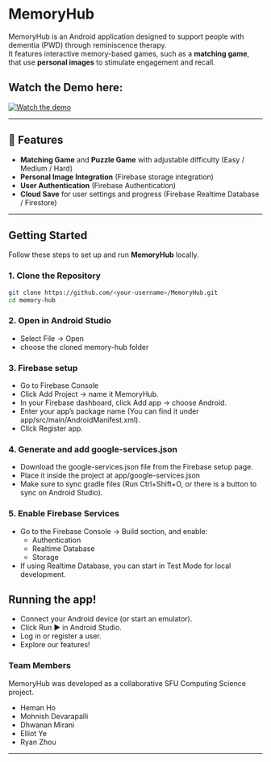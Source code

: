 # MemoryHub

MemoryHub is an Android application designed to support people with dementia (PWD) through reminiscence therapy.  
It features interactive memory-based games, such as a **matching game**, that use **personal images** to stimulate engagement and recall.

## Watch the Demo here:
[![Watch the demo](https://img.youtube.com/vi/gTWHod5TDxE/0.jpg)](https://youtu.be/gTWHod5TDxE)

---

## 📱 Features

-  **Matching Game** and **Puzzle Game** with adjustable difficulty (Easy / Medium / Hard)
-  **Personal Image Integration** (Firebase storage integration)  
-  **User Authentication** (Firebase Authentication)  
-  **Cloud Save** for user settings and progress (Firebase Realtime Database / Firestore)  

---


## Getting Started

Follow these steps to set up and run **MemoryHub** locally.

### 1. Clone the Repository
```bash
git clone https://github.com/<your-username>/MemoryHub.git
cd memory-hub
```
### 2. Open in Android Studio
- Select File -> Open
- choose the cloned memory-hub folder

### 3. Firebase setup
- Go to Firebase Console
- Click Add Project → name it MemoryHub.
- In your Firebase dashboard, click Add app → choose Android.
- Enter your app’s package name (You can find it under app/src/main/AndroidManifest.xml).
- Click Register app.

### 4. Generate and add google-services.json
- Download the google-services.json file from the Firebase setup page.
- Place it inside the project at app/google-services.json
- Make sure to sync gradle files (Run Ctrl+Shift+O, or there is a button to sync on Android Studio).

### 5. Enable Firebase Services
- Go to the Firebase Console → Build section, and enable:
  - Authentication 
  - Realtime Database 
  - Storage 
- If using Realtime Database, you can start in Test Mode for local development.

## Running the app!
- Connect your Android device (or start an emulator).
- Click Run ▶ in Android Studio.
- Log in or register a user.
- Explore our features!


### Team Members
MemoryHub was developed as a collaborative SFU Computing Science project.
- Heman Ho
- Mohnish Devarapalli
- Dhwanan Mirani
- Elliot Ye
- Ryan Zhou
---


